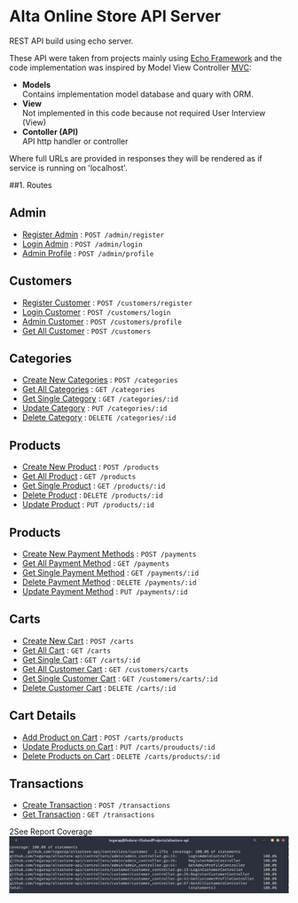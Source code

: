 # Alta Online Store API Server

REST API build using echo server.

These API were taken from projects mainly using [Echo Framework](https://echo.labstack.com/) and the code implementation
was inspired by Model View Controller [MVC](https://en.wikipedia.org/wiki/Model%E2%80%93view%E2%80%93controller):

- **Models**<br/>Contains implementation model database and quary with ORM.
- **View**<br/>Not implemented in this code because not required User Interview (View)
- **Contoller (API)**<br/>API http handler or controller

Where full URLs are provided in responses they will be rendered as if service is running on 'localhost'.

##1. Routes
## Admin

* [Register Admin](#) : `POST /admin/register`
* [Login Admin](#) : `POST /admin/login`
* [Admin Profile](#) : `POST /admin/profile`

## Customers

* [Register Customer](#) : `POST /customers/register`
* [Login Customer](#) : `POST /customers/login`
* [Admin Customer](#) : `POST /customers/profile`
* [Get All Customer](#) : `POST /customers`

## Categories

* [Create New Categories](#) : `POST /categories`
* [Get All Categories](#) : `GET /categories`
* [Get Single Category](#) : `GET /categories/:id`
* [Update Category](#) : `PUT /categories/:id`
* [Delete Category](#) : `DELETE /categories/:id`

## Products

* [Create New Product](#) : `POST /products`
* [Get All Product](#) : `GET /products`
* [Get Single Product](#) : `GET /products/:id`
* [Delete Product](#) : `DELETE /products/:id`
* [Update Product](#) : `PUT /products/:id`

## Products

* [Create New Payment Methods](#) : `POST /payments`
* [Get All Payment Method](#) : `GET /payments`
* [Get Single Payment Method](#) : `GET /payments/:id`
* [Delete Payment Method](#) : `DELETE /payments/:id`
* [Update Payment Method](#) : `PUT /payments/:id`

## Carts

* [Create New Cart](#) : `POST /carts`
* [Get All Cart](#) : `GET /carts`
* [Get Single Cart](#) : `GET /carts/:id`
* [Get All Customer Cart](#) : `GET /customers/carts`
* [Get Single Customer Cart](#) : `GET /customers/carts/:id`
* [Delete Customer Cart](#) : `DELETE /carts/:id`

## Cart Details

* [Add Product on Cart](#) : `POST /carts/products`
* [Update Products on Cart](#) : `PUT /carts/prouducts/:id`
* [Delete Products on Cart](#) : `DELETE /carts/products/:id`

## Transactions

* [Create Transaction](#) : `POST /transactions`
* [Get Transaction](#) : `GET /transactions`

2See Report Coverage
![alt text](https://github.com/tegarap/altastore-api/blob/development/coveraageout.png?raw=true)